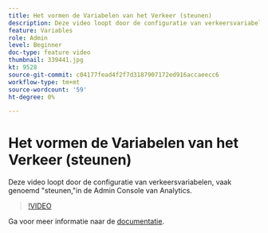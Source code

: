 ```yaml
---
title: Het vormen de Variabelen van het Verkeer (steunen)
description: Deze video loopt door de configuratie van verkeersvariabelen, vaak genoemd "steunen,"in de Admin Console van Analytics.
feature: Variables
role: Admin
level: Beginner
doc-type: feature video
thumbnail: 339441.jpg
kt: 9528
source-git-commit: c04177fead4f2f7d3187907172ed916accaeecc6
workflow-type: tm+mt
source-wordcount: '59'
ht-degree: 0%

---
```



# Het vormen de Variabelen van het Verkeer (steunen)

Deze video loopt door de configuratie van verkeersvariabelen, vaak genoemd &quot;steunen,&quot;in de Admin Console van Analytics.

>[!VIDEO](https://video.tv.adobe.com/v/339441/?quality=12&learn=on)

Ga voor meer informatie naar de [documentatie](https://experienceleague.adobe.com/docs/analytics/admin/admin-tools/traffic-variables/traffic-var.html?lang=en).
